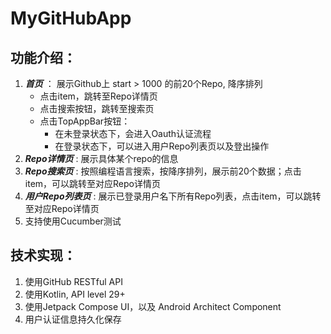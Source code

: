 # MyGitHubApp 

## 功能介绍：
1. ***首页*** ： 展示Github上 start > 1000 的前20个Repo, 降序排列
   - 点击item，跳转至Repo详情页
   - 点击搜索按钮，跳转至搜索页
   - 点击TopAppBar按钮：
     - 在未登录状态下，会进入Oauth认证流程
     - 在登录状态下，可以进入用户Repo列表页以及登出操作
2. ***Repo详情页*** : 展示具体某个repo的信息
3. ***Repo搜索页*** : 按照编程语言搜索，按降序排列，展示前20个数据；点击item，可以跳转至对应Repo详情页
4. ***用户Repo列表页*** : 展示已登录用户名下所有Repo列表，点击item，可以跳转至对应Repo详情页
5. 支持使用Cucumber测试

## 技术实现：
1. 使用GitHub RESTful API
2. 使用Kotlin, API level 29+
3. 使用Jetpack Compose UI，以及 Android Architect Component
4. 用户认证信息持久化保存
